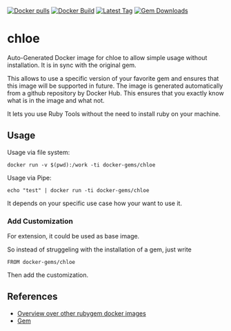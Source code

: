 [![Docker pulls](https://img.shields.io/docker/pulls/rubygem/chloe.svg)](https://hub.docker.com/r/rubygem/chloe/)
[![Docker Build](https://img.shields.io/docker/automated/rubygem/chloe.svg)](https://hub.docker.com/r/rubygem/chloe/)
[![Latest Tag](https://img.shields.io/github/tag/docker-rubygem/chloe.svg)](https://hub.docker.com/r/rubygem/chloe/)
[![Gem Downloads](https://img.shields.io/gem/dt/chloe.svg)](https://rubygems.org/gems/chloe/)
# chloe

Auto-Generated Docker image for chloe to allow simple usage without installation.
It is in sync with the original gem.

This allows to use a specific version of your favorite gem and ensures that this image will be supported in future.
The image is generated automatically from a github repository by Docker Hub.
This ensures that you exactly know what is in the image and what not.

It lets you use Ruby Tools without the need to install ruby on your machine.

## Usage

Usage via file system:

`docker run -v $(pwd):/work -ti docker-gems/chloe`

Usage via Pipe:

`echo "test" | docker run -ti docker-gems/chloe`

It depends on your specific use case how your want to use it.

### Add Customization

For extension, it could be used as base image.

So instead of struggeling with the installation of a gem, just write

`FROM docker-gems/chloe`

Then add the customization.

## References

 - [Overview over other rubygem docker images](https://github.com/thinkbot/docker-rubygem)
 - [Gem](https://rubygems.org/gems/chloe/)
